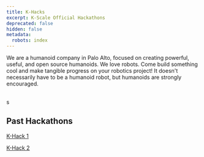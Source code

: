 ```yaml
---
title: K-Hacks
excerpt: K-Scale Official Hackathons
deprecated: false
hidden: false
metadata:
  robots: index
---
```

We are a humanoid company in Palo Alto, focused on creating powerful, useful, and open source humanoids. We love robots. Come build something cool and make tangible progress on your robotics project! It doesn't necessarily have to be a humanoid robot, but humanoids are strongly encouraged.

<br />

<Accordion title="My Accordion Title" icon="fa-info-circle">
  s
</Accordion>

<br />

## Past Hackathons

[K-Hack 1](https://x.com/kscalelabs/status/1831050313056559431)

[K-Hack 2](https://lu.ma/khacks.0.2)